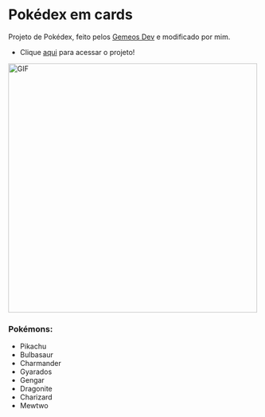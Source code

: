 # Pokédex em cards
Projeto de Pokédex, feito pelos <a href="https://www.youtube.com/c/eliasef" target="_blank">Gemeos Dev</a> e modificado por mim.

  - Clique <a href="https://eliasef.github.io/pokedex/" target="_blank">aqui</a> para acessar o projeto! 
  
<img width="500px" alt="GIF" src="https://media1.giphy.com/media/NvE8Z2eyO46p44cSvC/giphy.gif?cid=790b76113708bccdaae1f5b7cda4153e6e9e1c04065e119c&rid=giphy.gif"/>

### Pokémons:
  - Pikachu
  - Bulbasaur
  - Charmander
  - Gyarados
  - Gengar
  - Dragonite
  - Charizard
  - Mewtwo
